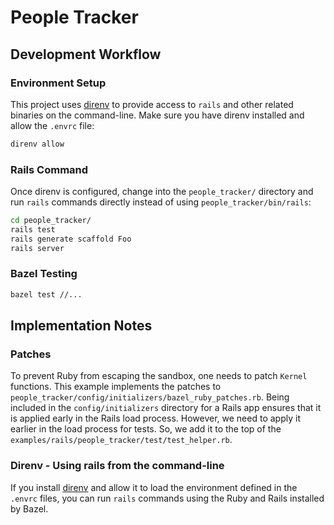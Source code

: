 # People Tracker

## Development Workflow

### Environment Setup

This project uses [direnv](https://direnv.net/) to provide access to `rails`
and other related binaries on the command-line. Make sure you have direnv
installed and allow the `.envrc` file:

```bash
direnv allow
```

### Rails Command

Once direnv is configured, change into the `people_tracker/` directory and run
`rails` commands directly instead of using `people_tracker/bin/rails`:

```bash
cd people_tracker/
rails test
rails generate scaffold Foo
rails server
```

### Bazel Testing

```bash
bazel test //...
```

## Implementation Notes

### Patches

To prevent Ruby from escaping the sandbox, one needs to patch `Kernel`
functions. This example implements the patches to
`people_tracker/config/initializers/bazel_ruby_patches.rb`. Being included in
the `config/initializers` directory for a Rails app ensures that it is applied
early in the Rails load process. However, we need to apply it earlier in the
load process for tests. So, we add it to the top of the
`examples/rails/people_tracker/test/test_helper.rb`.

### Direnv - Using rails from the command-line

If you install [direnv](https://direnv.net/) and allow it to load the
environment defined in the `.envrc` files, you can run `rails` commands using
the Ruby and Rails installed by Bazel.
